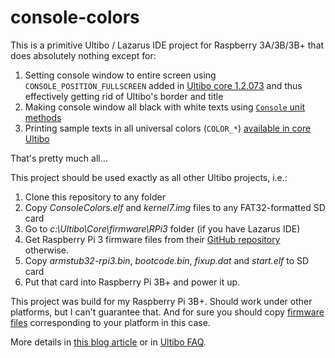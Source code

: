 # console-colors

This is a primitive Ultibo / Lazarus IDE project for Raspberry 3A/3B/3B+ that does absolutely nothing except for:

1. Setting console window to entire screen using `CONSOLE_POSITION_FULLSCREEN` added in [Ultibo core 1.2.073](https://ultibo.org/forum/viewtopic.php?f=4&t=172) and thus effectively getting rid of Ultibo's border and title
2. Making console window all black with white texts using [`Console` unit methods](https://ultibo.org/wiki/Unit_Console)
3. Printing sample texts in all universal colors (`COLOR_*`) [available in core Ultibo](https://ultibo.org/wiki/Unit_GlobalConst)

That's pretty much all...

This project should be used exactly as all other Ultibo projects, i.e.:

1. Clone this repository to any folder
2. Copy _ConsoleColors.elf_ and _kernel7.img_ files to any FAT32-formatted SD card
3. Go to _c:\Ultibo\Core\firmware\RPi3_ folder (if you have Lazarus IDE)
4. Get Raspberry Pi 3 firmware files from their [GitHub repository](https://github.com/raspberrypi/firmware) otherwise.
5. Copy _armstub32-rpi3.bin_, _bootcode.bin_, _fixup.dat_ and _start.elf_ to SD card
6. Put that card into Raspberry Pi 3B+ and power it up.

This project was build for my Raspberry Pi 3B+. Should work under other platforms, but I can't guarantee that. And for sure you should copy [firmware files](https://github.com/raspberrypi/firmware) corresponding to your platform in this case.

More details in [this blog article](https://onezeronull.com/2021/05/21/developing-for-raspberry-pi-with-ultibo/) or in [Ultibo FAQ](https://ultibo.org/faq/).